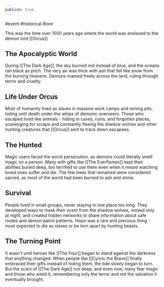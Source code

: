 ```yaml
---
publish: true
---
```


#event #historical #lore 

This was the time over 1500 years ago where the world was enslaved to the demon lord [[Orcus]]

## The Apocalyptic World
During [[The Dark Age]], the sky burned red instead of blue, and the oceans ran black as pitch. The very air was thick with ash that fell like snow from the burning heavens. Demons roamed freely across the land, ruling through terror and cruelty.

## Life Under Orcus
Most of humanity lived as slaves in massive work camps and mining pits, toiling until death under the whips of demonic overseers. Those who escaped lived like animals - hiding in caves, ruins, and forgotten places, scavenging for scraps and constantly fleeing the shadow wolves and other hunting creatures that [[Orcus]] sent to track down escapees.

## The Hunted
Magic users faced the worst persecution, as demons could literally smell magic on a person. Many with gifts like [[The Everflames]] kept their abilities buried deep, too terrified to use them even when it meant watching loved ones suffer and die. The few trees that remained were considered sacred, as most of the world had been burned to ash and stone.

## Survival
People lived in small groups, never staying in one place too long. They developed ways to mask their scent from the shadow wolves, moved only at night, and created hidden networks to share information about safe routes and demon patrol patterns. Hope was a rare and precious thing - most expected to die as slaves or be torn apart by hunting beasts.

## The Turning Point
It wasn't until heroes like [[The Four]] began to stand against the darkness that anything changed. When people like [[Cynric the Brave]] finally embraced their gifts instead of hiding them, the tide slowly began to turn. But the scars of [[The Dark Age]] run deep, and even now, many fear magic and those who wield it, remembering only the terror and not the salvation it eventually brought.

